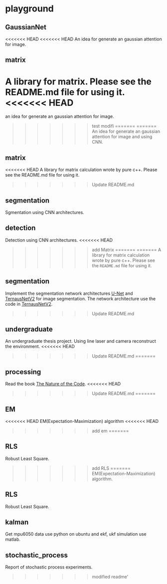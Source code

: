 # playground

## GaussianNet
<<<<<<< HEAD
<<<<<<< HEAD
An idea for generate an gaussian attention for image.

## matrix
A library for matrix. Please see the README.md file for using it.
<<<<<<< HEAD
=======
an idea for generate an gaussian attention for image.


>>>>>>> test modifi
=======
=======
An idea for generate an gaussian attention for image and using CNN.

## matrix
<<<<<<< HEAD
A library for matrix calculation wrote by pure c++. Please see the README.md file for using it.
>>>>>>> Update README.md

## segmentation
Sgmentation using CNN architectures.

## detection
Detection using CNN architectures.
<<<<<<< HEAD
>>>>>>> add Matrix
=======
=======
A library for matrix calculation wrote by pure c++. Please see the `README.md` file for using it.

## segmentation
Implement the segmentation network architectures [U-Net](https://lmb.informatik.uni-freiburg.de/people/ronneber/u-net/) and [TernausNetV2](https://github.com/ternaus/TernausNetV2) for image segmentation. The network architecture use the code in [TernausNetV2](https://github.com/ternaus/TernausNetV2).
>>>>>>> Update README.md

## undergraduate 
An undergraduate thesis project. Using line laser and camera reconstruct the environment.
<<<<<<< HEAD
>>>>>>> Update README.md
=======

## processing
Read the book [The Nature of the Code](https://natureofcode.com/).
<<<<<<< HEAD
>>>>>>> Update README.md
=======

## EM
<<<<<<< HEAD
EM(Expectation-Maximization) algorithm
<<<<<<< HEAD
>>>>>>> add em
=======

## RLS
Robust Least Square.
>>>>>>> add RLS
=======
EM(Expectation-Maximization) algorithm.

## RLS
Robust Least Square.

## kalman
Get mpu6050 data use python on ubuntu and ekf, ukf simulation use matlab.

## stochastic_process
Report of stochastic process experiments.
>>>>>>> modified readme'
